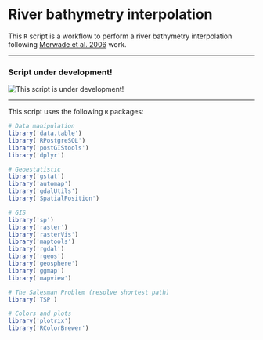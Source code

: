 # River bathymetry interpolation

This `R` script is a workflow to perform a river bathymetry interpolation following [Merwade et al. 2006](http://www.sciencedirect.com/science/article/pii/S0022169406003313 "ScienceDirect link to Merwade et al. 2006") work.

---
### Script under development!

![This script is under development!][underdevelopment]

[underdevelopment]: http://cdn.mysitemyway.com/etc-mysitemyway/icons/legacy-previews/icons-256/yellow-road-sign-icons-people-things/067798-yellow-road-sign-icon-people-things-people-worker.png "Under development"

---

This script uses the following `R` packages:

```r
# Data manipulation
library('data.table')
library('RPostgreSQL')
library('postGIStools')
library('dplyr')

# Geoestatistic
library('gstat')
library('automap')
library('gdalUtils')
library('SpatialPosition')

# GIS
library('sp')
library('raster')
library('rasterVis')
library('maptools')
library('rgdal')
library('rgeos')
library('geosphere')
library('ggmap')
library('mapview')

# The Salesman Problem (resolve shortest path)
library('TSP')

# Colors and plots
library('plotrix')
library('RColorBrewer')
```
